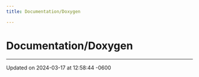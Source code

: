 ```yaml
---
title: Documentation/Doxygen

---
```


# Documentation/Doxygen








-------------------------------

Updated on 2024-03-17 at 12:58:44 -0600
